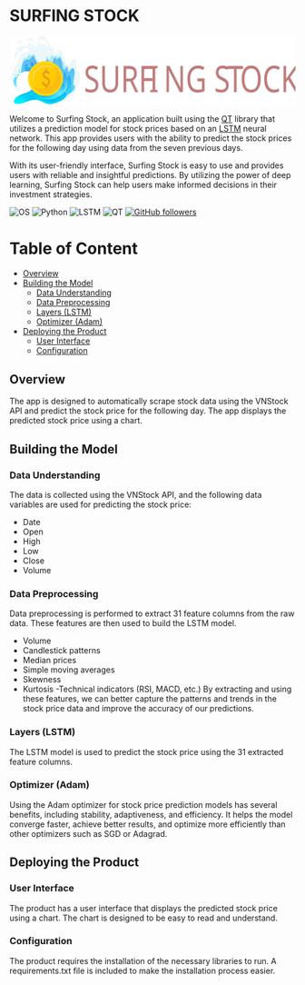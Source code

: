 # SURFING STOCK

<div>
  <p align="center">
    <img src="images/logo.svg" width="800"> 
  </p>
</div>

Welcome to Surfing Stock, an application built using the [QT](https://en.wikipedia.org/wiki/Qt_(software)) library that utilizes a prediction model for stock prices based on an [LSTM](https://en.wikipedia.org/wiki/Long_short-term_memory) neural network. This app provides users with the ability to predict the stock prices for the following day using data from the seven previous days.

With its user-friendly interface, Surfing Stock is easy to use and provides users with reliable and insightful predictions. By utilizing the power of deep learning, Surfing Stock can help users make informed decisions in their investment strategies.

![OS](https://img.shields.io/badge/OS-Windows-blue?style=flat&logo=)
![Python](https://img.shields.io/badge/Python-v3.10.9-blue?style=flat&logo=python)
![LSTM](https://img.shields.io/badge/Neural%20Network-LSTM-yellow?style=flat&logo=tensorflow)
![QT](https://img.shields.io/badge/QT-6.3.2-blue?style=flat&logo=qt)
[![GitHub followers](https://img.shields.io/github/followers/{username}.svg?style=social&label=Follow)](https://github.com/{Zeres-Englel})

# Table of Content
- [Overview](#overview)
- [Building the Model](#building-the-model)
    - [Data Understanding](#data-understanding)
    - [Data Preprocessing](#data-preprocessing)
    - [Layers (LSTM)](#layers-lstm)
    - [Optimizer (Adam)](#optimizer-adam)
- [Deploying the Product](#deploying-the-product)
    - [User Interface](#user-interface)
    - [Configuration](#configuration)

## Overview
The app is designed to automatically scrape stock data using the VNStock API and predict the stock price for the following day. The app displays the predicted stock price using a chart.

## Building the Model
### Data Understanding
The data is collected using the VNStock API, and the following data variables are used for predicting the stock price:
- Date
- Open
- High
- Low
- Close
- Volume

### Data Preprocessing
Data preprocessing is performed to extract 31 feature columns from the raw data. These features are then used to build the LSTM model. 
- Volume
- Candlestick patterns
- Median prices
- Simple moving averages
- Skewness
- Kurtosis
-Technical indicators (RSI, MACD, etc.)
By extracting and using these features, we can better capture the patterns and trends in the stock price data and improve the accuracy of our predictions.

### Layers (LSTM)
The LSTM model is used to predict the stock price using the 31 extracted feature columns.

### Optimizer (Adam)
Using the Adam optimizer for stock price prediction models has several benefits, including stability, adaptiveness, and efficiency. It helps the model converge faster, achieve better results, and optimize more efficiently than other optimizers such as SGD or Adagrad.

## Deploying the Product
### User Interface
The product has a user interface that displays the predicted stock price using a chart. The chart is designed to be easy to read and understand.

### Configuration
The product requires the installation of the necessary libraries to run. A requirements.txt file is included to make the installation process easier.
